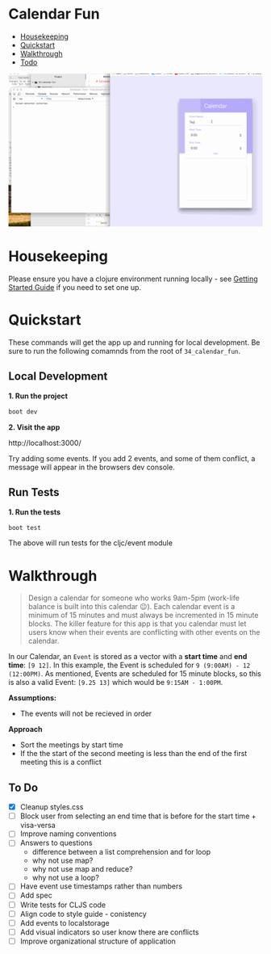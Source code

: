 # Calendar Fun

* [Housekeeping](#housekeeping)
* [Quickstart](#quickstart)
* [Walkthrough](#walkthrough)
* [Todo](#to-do)

![demo of calendar app](./docs/calendar_fun.gif)

# Housekeeping

Please ensure you have a clojure environment running locally - see [Getting Started Guide](https://github.com/tkjone/clojurescript-30#getting-started) if you need to set one up.

# Quickstart

These commands will get the app up and running for local development.  Be sure to run the following comamnds from the root of `34_calendar_fun`.

## Local Development

**1.  Run the project**

```bash
boot dev
```

**2.  Visit the app**

http://localhost:3000/

Try adding some events.  If you add 2 events, and some of them conflict, a message will appear in the browsers dev console.


## Run Tests

**1.  Run the tests**

```bash
boot test
```

The above will run tests for the cljc/event module

# Walkthrough

> Design a calendar for someone who works 9am-5pm (work-life balance is built into this calendar :wink:).  Each calendar event is a minimum of 15 minutes and must always be incremented in 15 minute blocks. The killer feature for this app is that you calendar must let users know when their events are conflicting with other events on the calendar.

In our Calendar, an `Event` is stored as a vector with a **start time** and **end time**: `[9 12]`.  In this example, the Event is scheduled for `9 (9:00AM) - 12 (12:00PM)`.  As mentioned, Events are scheduled for 15 minute blocks, so this is also a valid Event: `[9.25 13]` which would be `9:15AM - 1:00PM`.

**Assumptions:**

* The events will not be recieved in order

**Approach**

* Sort the meetings by start time
* If the the start of the second meeting is less than the end of the first meeting this is a conflict

## To Do

- [X] Cleanup styles.css
- [ ] Block user from selecting an end time that is before for the start time + visa-versa
- [ ] Improve naming conventions
- [ ] Answers to questions
  - difference between a list comprehension and for loop
  - why not use map?
  - why not use map and reduce?
  - why not use a loop?
- [ ] Have event use timestamps rather than numbers
- [ ] Add spec
- [ ] Write tests for CLJS code
- [ ] Align code to style guide - conistency
- [ ] Add events to localstorage
- [ ] Add visual indicators so user know there are conflicts
- [ ] Improve organizational structure of application

